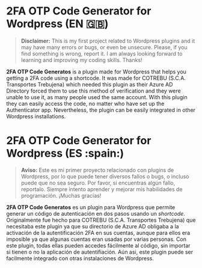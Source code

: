 # 2FA OTP Code Generator for Wordpress (EN :uk:)

> **Disclaimer:** This is my first project related to Wordpress plugins and it may have many errors or bugs, or even be unsecure. Please, if
> you find something is wrong, report it. I am always looking forward to
> learning and improving my coding skills. Thanks!

**2FA OTP Code Generatos** is a plugin made for Wordpress that helps you getting a 2FA code using a shortcode. It was made for COTREBU (S.C.A. Transportes Trebujena) which needed this plugin as their Azure AD Directory forced them to use this method of verification and they were unable to use it, as many people used the same account. With this plugin they can easily access the code, no matter who have set up the Authenticator app. Nevertheless, the plugin can be easily integrated in other Wordpress installations.

# 2FA OTP Code Generator for Wordpress (ES :spain:)

> **Aviso:** Este es mi primer proyecto relacionado con plugins de Wordpress, por lo que puede tener diversos fallos o bugs, o incluso puede que no sea seguro. Por favor, si encuentras algún fallo, reportalo. Siempre intento aprender y mejorar mis habilidades de programación. ¡Muchas gracias!

**2FA OTP Code Generatos** es un plugin para Wordpress que permite generar un código de autenticación en dos pasos usando un *shortcode*. Originalmente fue hecho para COTREBU (S.C.A. Transportes Trebujena) que necesitaba este plugin ya que su directorio de Azure AD obligaba a la activación de la autentificación 2FA en sus cuentas, aunque para ellos era imposible ya que algunas cuentas eran usadas por varias personas. Con este plugin, todas ellas pueden accedes fácilmente al código, sin importar si tienen o no la aplicación de autentifiación. Aún asi, este plugin puede ser facilmente integrado con otras instalaciones de Wordpress.
